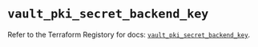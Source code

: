 # `vault_pki_secret_backend_key`

Refer to the Terraform Registory for docs: [`vault_pki_secret_backend_key`](https://registry.terraform.io/providers/hashicorp/vault/3.20.1/docs/resources/pki_secret_backend_key).
